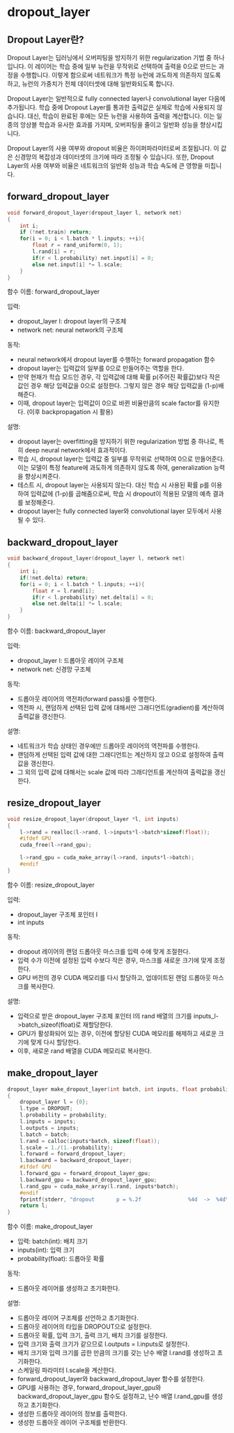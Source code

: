 # dropout\_layer

## Dropout Layer란?

Dropout Layer는 딥러닝에서 오버피팅을 방지하기 위한 regularization 기법 중 하나입니다. 이 레이어는 학습 중에 일부 뉴런을 무작위로 선택하여 출력을 0으로 만드는 과정을 수행합니다. 이렇게 함으로써 네트워크가 특정 뉴런에 과도하게 의존하지 않도록 하고, 뉴런의 가중치가 전체 데이터셋에 대해 일반화되도록 합니다.

Dropout Layer는 일반적으로 fully connected layer나 convolutional layer 다음에 추가됩니다. 학습 중에 Dropout Layer를 통과한 출력값은 실제로 학습에 사용되지 않습니다. 대신, 학습이 완료된 후에는 모든 뉴런을 사용하여 출력을 계산합니다. 이는 일종의 앙상블 학습과 유사한 효과를 가지며, 오버피팅을 줄이고 일반화 성능을 향상시킵니다.

Dropout Layer의 사용 여부와 dropout 비율은 하이퍼파라미터로써 조절됩니다. 이 값은 신경망의 복잡성과 데이터셋의 크기에 따라 조정될 수 있습니다. 또한, Dropout Layer의 사용 여부와 비율은 네트워크의 일반화 성능과 학습 속도에 큰 영향을 미칩니다.



## forward\_dropout\_layer

```c
void forward_dropout_layer(dropout_layer l, network net)
{
    int i;
    if (!net.train) return;
    for(i = 0; i < l.batch * l.inputs; ++i){
        float r = rand_uniform(0, 1);
        l.rand[i] = r;
        if(r < l.probability) net.input[i] = 0;
        else net.input[i] *= l.scale;
    }
}
```

함수 이름: forward\_dropout\_layer

입력:

* dropout\_layer l: dropout layer의 구조체
* network net: neural network의 구조체

동작:

* neural network에서 dropout layer를 수행하는 forward propagation 함수
* dropout layer는 입력값의 일부를 0으로 만들어주는 역할을 한다.
* 만약 현재가 학습 모드인 경우, 각 입력값에 대해 확률 p(주어진 확률값)보다 작은 값인 경우 해당 입력값을 0으로 설정한다. 그렇지 않은 경우 해당 입력값을 (1-p)배 해준다.
* 이때, dropout layer는 입력값이 0으로 바뀐 비율만큼의 scale factor를 유지한다. (이후 backpropagation 시 활용)

설명:

* dropout layer는 overfitting을 방지하기 위한 regularization 방법 중 하나로, 특히 deep neural network에서 효과적이다.
* 학습 시, dropout layer는 입력값 중 일부를 무작위로 선택하여 0으로 만들어준다. 이는 모델이 특정 feature에 과도하게 의존하지 않도록 하여, generalization 능력을 향상시켜준다.
* 테스트 시, dropout layer는 사용되지 않는다. 대신 학습 시 사용된 확률 p를 이용하여 입력값에 (1-p)를 곱해줌으로써, 학습 시 dropout이 적용된 모델의 예측 결과를 보정해준다.
* dropout layer는 fully connected layer와 convolutional layer 모두에서 사용될 수 있다.



## backward\_dropout\_layer

```c
void backward_dropout_layer(dropout_layer l, network net)
{
    int i;
    if(!net.delta) return;
    for(i = 0; i < l.batch * l.inputs; ++i){
        float r = l.rand[i];
        if(r < l.probability) net.delta[i] = 0;
        else net.delta[i] *= l.scale;
    }
}
```

함수 이름: backward\_dropout\_layer

입력:&#x20;

* dropout\_layer l: 드롭아웃 레이어 구조체
* network net: 신경망 구조체

동작:&#x20;

* 드롭아웃 레이어의 역전파(forward pass)를 수행한다.&#x20;
* 역전파 시, 랜덤하게 선택된 입력 값에 대해서만 그래디언트(gradient)를 계산하여 출력값을 갱신한다.

설명:

* 네트워크가 학습 상태인 경우에만 드롭아웃 레이어의 역전파를 수행한다.
* 랜덤하게 선택된 입력 값에 대한 그래디언트는 계산하지 않고 0으로 설정하여 출력값을 갱신한다.
* 그 외의 입력 값에 대해서는 scale 값에 따라 그래디언트를 계산하여 출력값을 갱신한다.



## resize\_dropout\_layer

```c
void resize_dropout_layer(dropout_layer *l, int inputs)
{
    l->rand = realloc(l->rand, l->inputs*l->batch*sizeof(float));
    #ifdef GPU
    cuda_free(l->rand_gpu);

    l->rand_gpu = cuda_make_array(l->rand, inputs*l->batch);
    #endif
}
```

함수 이름: resize\_dropout\_layer

입력:&#x20;

* dropout\_layer 구조체 포인터 l
* int inputs

동작:&#x20;

* dropout 레이어의 랜덤 드롭아웃 마스크를 입력 수에 맞게 조절한다.&#x20;
* 입력 수가 이전에 설정된 입력 수보다 작은 경우, 마스크를 새로운 크기에 맞게 조정한다.&#x20;
* GPU 버전의 경우 CUDA 메모리를 다시 할당하고, 업데이트된 랜덤 드롭아웃 마스크를 복사한다.

설명:&#x20;

* 입력으로 받은 dropout\_layer 구조체 포인터 l의 rand 배열의 크기를 inputs_l->batch_sizeof(float)로 재할당한다.&#x20;
* GPU가 활성화되어 있는 경우, 이전에 할당된 CUDA 메모리를 해제하고 새로운 크기에 맞게 다시 할당한다.&#x20;
* 이후, 새로운 rand 배열을 CUDA 메모리로 복사한다.



## make\_dropout\_layer

```c
dropout_layer make_dropout_layer(int batch, int inputs, float probability)
{
    dropout_layer l = {0};
    l.type = DROPOUT;
    l.probability = probability;
    l.inputs = inputs;
    l.outputs = inputs;
    l.batch = batch;
    l.rand = calloc(inputs*batch, sizeof(float));
    l.scale = 1./(1.-probability);
    l.forward = forward_dropout_layer;
    l.backward = backward_dropout_layer;
    #ifdef GPU
    l.forward_gpu = forward_dropout_layer_gpu;
    l.backward_gpu = backward_dropout_layer_gpu;
    l.rand_gpu = cuda_make_array(l.rand, inputs*batch);
    #endif
    fprintf(stderr, "dropout       p = %.2f               %4d  ->  %4d\n", probability, inputs, inputs);
    return l;
}
```

함수 이름: make\_dropout\_layer&#x20;

* 입력: batch(int): 배치 크기
* inputs(int): 입력 크기
* probability(float): 드롭아웃 확률&#x20;

동작:&#x20;

* 드롭아웃 레이어를 생성하고 초기화한다.&#x20;

설명:

* 드롭아웃 레이어 구조체를 선언하고 초기화한다.
* 드롭아웃 레이어의 타입을 DROPOUT으로 설정한다.
* 드롭아웃 확률, 입력 크기, 출력 크기, 배치 크기를 설정한다.
* 입력 크기와 출력 크기가 같으므로 l.outputs = l.inputs로 설정한다.
* 배치 크기와 입력 크기를 곱한 만큼의 크기를 갖는 난수 배열 l.rand를 생성하고 초기화한다.
* 스케일링 파라미터 l.scale을 계산한다.
* forward\_dropout\_layer와 backward\_dropout\_layer 함수를 설정한다.
* GPU를 사용하는 경우, forward\_dropout\_layer\_gpu와 backward\_dropout\_layer\_gpu 함수도 설정하고, 난수 배열 l.rand\_gpu를 생성하고 초기화한다.
* 생성한 드롭아웃 레이어의 정보를 출력한다.
* 생성한 드롭아웃 레이어 구조체를 반환한다.

